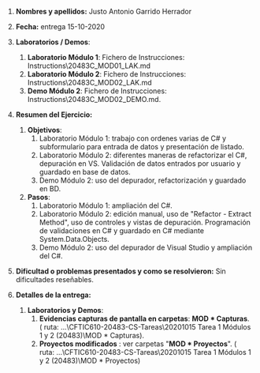 1. **Nombres y apellidos:** Justo Antonio Garrido Herrador

2. **Fecha:** entrega 15-10-2020

3. **Laboratorios / Demos**: 

   1. **Laboratorio Módulo 1**: Fichero de Instrucciones: Instructions\20483C_MOD01_LAK.md
   2. **Laboratorio Módulo 2**: Fichero de Instrucciones: Instructions\20483C_MOD02_LAK.md
   3. **Demo Módulo 2**: Fichero de Instrucciones: Instructions\20483C_MOD02_DEMO.md. 

4. **Resumen del Ejercicio:**

   1. **Objetivos**: 
      1. Laboratorio Módulo 1: trabajo con ordenes varias de C# y subformulario para entrada de datos y presentación de listado.
      2. Laboratorio Módulo 2: diferentes maneras de refactorizar el C#, depuración en VS. Validación de datos entrados por usuario y guardado en base de datos.
      3. Demo Módulo 2: uso del depurador, refactorización y guardado en BD.
   2. **Pasos**: 
      1. Laboratorio Módulo 1: ampliación del C#.
      2. Laboratorio Módulo 2: edición manual, uso de "Refactor - Extract Method", uso de controles y vistas de depuración. Programación de validaciones en C# y guardado en C# mediante System.Data.Objects.
      3. Demo Módulo 2: uso del depurador de Visual Studio y ampliación del C#.

5. **Dificultad o problemas presentados y como se resolvieron:**  Sin dificultades reseñables.

6. **Detalles de la entrega:**

   1. **Laboratorios y Demos**:
      1. **Evidencias capturas de pantalla en carpetas**: **MOD * Capturas**. ( ruta: ...\\CFTIC610-20483-CS-Tareas\20201015 Tarea 1 Módulos 1 y 2 (20483)\MOD * Capturas).
      2. **Proyectos modificados** : ver carpetas "**MOD * Proyectos**". ( ruta: ...\CFTIC610-20483-CS-Tareas\20201015 Tarea 1 Módulos 1 y 2 (20483)\MOD * Proyectos)


